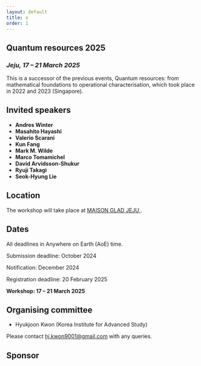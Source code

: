 ```yaml
---
layout: default
title: o
order: 1
---
```


## Quantum resources 2025
<h3 class="lessspace"><em>Jeju, 17 &ndash; 21 March 2025</em></h3>

This is a successor of the previous events, Quantum resources: from mathematical foundations to operational characterisation, which took place in 2022 and 2023 (Singapore).

## Invited speakers

* **Andres Winter** 
* **Masahito Hayashi** 
* **Valerio Scarani** 
* **Kun Fang** 
* **Mark M. Wilde** 
* **Marco Tomamichel** 
* **David Arvidsson-Shukur** 
* **Ryuji Takagi** 
* **Seok-Hyung Lie** 

## Location

The workshop will take place at <a href="https://www.glad-hotels.com/maisongladjeju/index.do?locale=en">MAISON GLAD JEJU </a>.

## Dates

All deadlines in Anywhere on Earth (AoE) time.

Submission deadline: October 2024

Notification: December 2024

Registration deadline: 20 February 2025

**Workshop: 17 &ndash; 21 March 2025**


## Organising committee
* Hyukjoon Kwon (Korea Institute for Advanced Study)

Please contact <a href="mailto:hj.kwon9001@gmail.com">hj.kwon9001@gmail.com</a> with any queries.

## Sponsor
